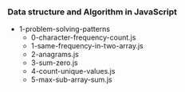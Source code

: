 ### Data structure and Algorithm in JavaScript 
- 1-problem-solving-patterns
  - 0-character-frequency-count.js
  - 1-same-frequency-in-two-array.js
  - 2-anagrams.js
  - 3-sum-zero.js
  - 4-count-unique-values.js
  - 5-max-sub-array-sum.js
